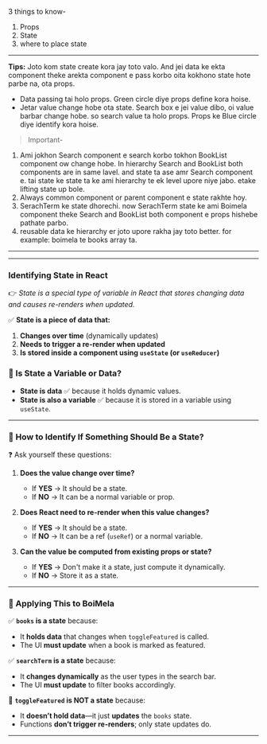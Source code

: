 3 things to know-
1.  Props
2. State
3. where to place state

--- 
**Tips:** Joto kom state create kora jay toto valo. And jei data ke ekta component theke arekta component e pass korbo oita kokhono state hote parbe na, ota props.

-  Data passing tai holo props. Green circle diye props define kora hoise.
- Jetar value change hobe ota state. Search box e jei value dibo, oi value barbar change hobe. so search value ta holo props. Props ke Blue circle diye identify kora hoise.

>Important-
1.  Ami jokhon Search component e search korbo tokhon BookList component ow change hobe. In hierarchy Search and BookList both components are in same lavel. and state ta ase amr Search component e. tai state ke state ta ke ami hierarchy te ek level upore niye jabo.  etake lifting state up bole.
2. Always common component or parent component e state rakhte hoy.
3. SerachTerm ke state dhorechi. now SerachTerm state ke ami Boimela component theke Search and BookList both component e props hishebe pathate parbo.
4. reusable data ke hierarchy er joto upore rakha jay toto better. for example: boimela te books array ta.

---
---
### **Identifying State in React**
👉 _State is a special type of variable in React that stores changing data and causes re-renders when updated._

✅ **State is a piece of data that:**

1. **Changes over time** (dynamically updates)
2. **Needs to trigger a re-render when updated**
3. **Is stored inside a component using `useState` (or `useReducer`)**

### **🔹 Is State a Variable or Data?**

- **State is data** ✅ because it holds dynamic values.
- **State is also a variable** ✅ because it is stored in a variable using `useState`.

---

### **🔹 How to Identify If Something Should Be a State?**

❓ Ask yourself these questions:

1. **Does the value change over time?**
    
    - If **YES** → It should be a state.
    - If **NO** → It can be a normal variable or prop.
2. **Does React need to re-render when this value changes?**
    
    - If **YES** → It should be a state.
    - If **NO** → It can be a ref (`useRef`) or a normal variable.
3. **Can the value be computed from existing props or state?**
    
    - If **YES** → Don't make it a state, just compute it dynamically.
    - If **NO** → Store it as a state.

---

### **🔹 Applying This to BoiMela**

✅ **`books` is a state** because:

- It **holds data** that changes when `toggleFeatured` is called.
- The UI **must update** when a book is marked as featured.

✅ **`searchTerm` is a state** because:

- It **changes dynamically** as the user types in the search bar.
- The UI **must update** to filter books accordingly.

🚫 **`toggleFeatured` is NOT a state** because:

- It **doesn’t hold data**—it just **updates** the `books` state.
- Functions **don’t trigger re-renders**; only state updates do.

---
